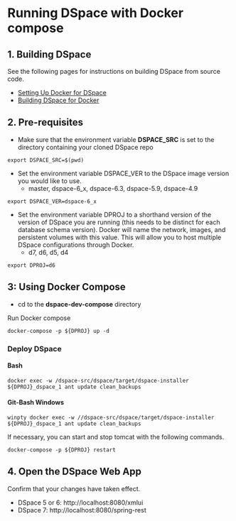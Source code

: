 # Running DSpace with Docker compose

## 1. Building DSpace
See the following pages for instructions on building DSpace from source code.
- [Setting Up Docker for DSpace](../../documentation/tutorialSetup.md)
- [Building DSpace for Docker](../../documentation/tutorialBuild.md)

## 2. Pre-requisites
- Make sure that the environment variable **DSPACE_SRC** is set to the directory containing your cloned DSpace repo

```
export DSPACE_SRC=$(pwd)
```

- Set the environment variable DSPACE_VER to the DSpace image version you would like to use.
  - master, dspace-6_x, dspace-6.3, dspace-5.9, dspace-4.9

```
export DSPACE_VER=dspace-6_x
```

- Set the environment variable DPROJ to a shorthand version of the version of DSpace you are running (this needs to be distinct for each database schema version). Docker will name the network, images, and persistent volumes with this value.  This will allow you to host multiple DSpace configurations through Docker.
  - d7, d6, d5, d4

```
export DPROJ=d6
```


## 3: Using Docker Compose

- cd to the **dspace-dev-compose** directory

Run Docker compose

```
docker-compose -p ${DPROJ} up -d
```

### Deploy DSpace

#### Bash
```
docker exec -w /dspace-src/dspace/target/dspace-installer ${DPROJ}_dspace_1 ant update clean_backups
```

#### Git-Bash Windows
```
winpty docker exec -w //dspace-src/dspace/target/dspace-installer ${DPROJ}_dspace_1 ant update clean_backups
```

If necessary, you can start and stop tomcat with the following commands.

```
docker-compose -p ${DPROJ} restart
```

## 4. Open the DSpace Web App
Confirm that your changes have taken effect.

- DSpace 5 or 6: http://localhost:8080/xmlui
- DSpace 7: http://localhost:8080/spring-rest
